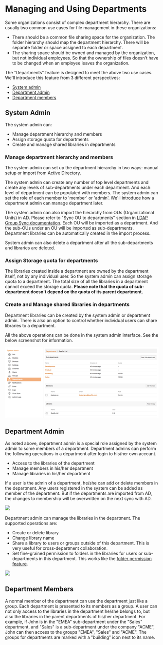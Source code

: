 # Managing and Using Departments

Some organizations consist of complex department hierarchy. There are usually two common use cases for file management in these organizations:

* There should be a common file sharing space for the organization. The folder hierarchy should map the department hierarchy. There will be separate folder or space assigned to each department.
* The sharing space should be owned and managed by the organization, but not individual employees. So that the ownership of files doesn't have to be changed when an employee leaves the organization.

The "Departments" feature is designed to meet the above two use cases. We'll introduce this feature from 3 different perspectives:

* [System admin](#wiki-sys-admin)
* [Department admin](#wiki-dept-admin)
* [Department members](#wiki-user)

## System Admin

The system admin can:

* Manage department hierarchy and members
* Assign storage quota for departments
* Create and manage shared libraries in departments

### Manage department hierarchy and members

The system admin can set up the department hierarchy in two ways: manual setup or import from Active Directory.

The system admin can create any number of top level departments and create any levels of sub-departments under each department. And each level of department can be populated with members. The system admin can set the role of each member to 'member' or 'admin'. We'll introduce how a department admin can manage department later.

The system admin can also import the hierarchy from OUs (Organizational Units) in AD. Please refer to "Sync OU to departments" section in [LDAP Group Sync documentation](https://manual.seafile.com/deploy_pro/ldap_group_sync/). Each OU will be imported as a department. And the sub-OUs under an OU will be imported as sub-departments. Department libraries can be automatically created in the import process.

System admin can also delete a department after all the sub-departments and libraries are deleted.

### Assign Storage quota for departments

The libraries created inside a department are owned by the department itself, not by any individual user. So the system admin can assign storage quota to a department. The total size of all the libraries in a department cannot exceed the storage quota. **Please note that the quota of sub-department doesn't depend on the quota of its parent department.**

### Create and Manage shared libraries in departments

Department libraries can be created by the system admin or department admin. There is also an option to control whether individual users can share libraries to a department.

All the above operations can be done in the system admin interface. See the below screenshot for information.

![](./imgs/sys_admin_departments.png)



## Department Admin

As noted above, department admin is a special role assigned by the system admin to some members of a department. Department admins can perform the following operations in a department after login to his/her own account.

* Access to the libraries of the department
* Manage members in his/her department
* Manage libraries in his/her department

If a user is the admin of a department, he/she can add or delete members in the department. Any users registered in the system can be added as member of the department. But if the departments are imported from AD, the changes to membership will be overwritten on the next sync with AD.

![](<https://download.seafile.com/lib/a1d455d4-fbdb-4066-adb4-f8bbeee3743b/file/images/auto-upload/dept_admin_manage_members (1).png?raw=1>)



Department admin can manage the libraries in the department. The supported operations are:

* Create or delete library
* Change library name
* Share a library to users or groups outside of this department. This is very useful for cross-department collaboration.
* Set fine-grained permission to folders in the libraries for users or sub-departments in this department. This works like the [folder permission feature](./folder_permission.md).

![](https://download.seafile.com/lib/a1d455d4-fbdb-4066-adb4-f8bbeee3743b/file/images/auto-upload/dept_admin_manage_libs.png?raw=1)

## Department Members

A normal member of the department can use the department just like a group. Each department is presented to its members as a group. A user can not only access to the libraries in the department he/she belongs to, but also the libraries in the parent departments of his/her department. For example, if John is in the "EMEA" sub-department under the "Sales" department, and "Sales" is a sub-department under the company "ACME", John can then access to the groups "EMEA", "Sales" and "ACME". The groups for departments are marked with a "building" icon next to its name.

